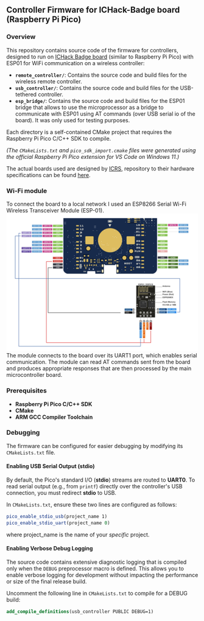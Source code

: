 ## Controller Firmware for ICHack-Badge board (Raspberry Pi Pico)

### Overview

This repository contains source code of the firmware for controllers, designed to run on [ICHack Badge board](https://github.com/ICRS/IC-Hack-Badge) (similar to Raspberry Pi Pico) with ESP01 for WiFi communication on a wireless controller:

*   **`remote_controller/`**: Contains the source code and build files for the wireless remote controller.
*   **`usb_controller/`**: Contains the source code and build files for the USB-tethered controller.
*   **`esp_bridge/`**: Contains the source code and build files for the ESP01 bridge that allows to use the microprocessor as a bridge to communicate with ESP01 using AT commands (over USB serial io of the board). It was only used for testing purposes.

Each directory is a self-contained CMake project that requires the Raspberry Pi Pico C/C++ SDK to compile.

_(The `CMakeLists.txt` and `pico_sdk_import.cmake` files were generated using the official Raspberry Pi Pico extension for VS Code on Windows 11.)_

The actual boards used are designed by [ICRS](https://github.com/ICRS), repository to their hardware specifications can be found [here](https://github.com/ICRS/IC-Hack-Badge).

### Wi-Fi module

To connect the board to a local network I used an ESP8266 Serial Wi-Fi Wireless Transceiver Module (ESP-01).
![Wiring diagram](/images/wiring_diagram.jpg)
The module connects to the board over its UART1 port, which enables serial communication. The module can read AT commands sent from the board and produces appropriate responses that are then processed by the main microcontroller board.

### Prerequisites

*   **Raspberry Pi Pico C/C++ SDK**
*   **CMake**
*   **ARM GCC Compiler Toolchain**

<!-- ### Building the Firmware
TODO: Must be updated to specify exact platforms

1.  Navigate to the directory of the controller you wish to build (`remote_controller` or `usb_controller`).
2.  Create and navigate into a `build` directory:
    ```bash
    mkdir build
    cd build
    ```
3.  Run CMake to generate the build files:
    ```bash
    cmake ..
    ```
4.  Run Make to compile the firmware. The output will be a `.uf2` file.
    ```bash
    make
    ``` -->

### Debugging

The firmware can be configured for easier debugging by modifying its `CMakeLists.txt` file.

#### Enabling USB Serial Output (stdio)

By default, the Pico's standard I/O (**stdio**) streams are routed to **UART0**. To read serial output (e.g., from `printf`) directly over the controller's USB connection, you must redirect **stdio** to USB.

In `CMakeLists.txt`, ensure these two lines are configured as follows:

```cmake
pico_enable_stdio_usb(project_name 1)
pico_enable_stdio_uart(project_name 0)
```
where project_name is the name of your _specific_ project.

#### Enabling Verbose Debug Logging

The source code contains extensive diagnostic logging that is compiled only when the `DEBUG` preprocessor macro is defined. This allows you to enable verbose logging for development without impacting the performance or size of the final release build.

Uncomment the following line in `CMakeLists.txt` to compile for a DEBUG build:

```cmake
add_compile_definitions(usb_controller PUBLIC DEBUG=1)
```
